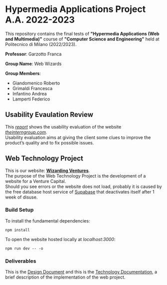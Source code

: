 # Hypermedia Applications Project A.A. 2022-2023

This repository contains the final tests of **"Hypermedia Applications (Web and Multimedia)"** course of **"Computer Science and Engineering"** held at Politecnico di Milano (2022/2023).

**Professor**: Garzotto Franca

**Group Name**: Web Wizards

**Group Members**:

- Giandomenico Roberto
- Grimaldi Francesca
- Infantino Andrea
- Lamperti Federico

## Usability Evaulation Review

This [_report_](https://github.com/InfantinoAndrea00/hypermedia_project_2023/blob/main/Usability%20Project/Giandomenico_Grimaldi_Infantino_Lamperti_UsabilityReport_16-04-2023.pdf) shows the usability evaluation of the website [_theinterngroup.com_](https://www.theinterngroup.com/).\
Usability evaluation aims at giving the client some clues to improve the product’s quality and to fix possible issues.

## Web Technology Project

This is our website: [**Wizarding Ventures**](https://hypermedia-project-2023.vercel.app/).\
The purpose of the Web Technology Project is the development of a website for a Venture Capital.\
Should you see errors or the website does not load, probably it is caused by the free database host service of [Supabase](https://supabase.com/) that deactivates itself after 1 week of disuse.

### Build Setup

To install the fundamental dependencies:

```
npm install
```

To open the website hosted locally at _localhost:3000_:

```
npm run dev -- -o
```

### Deliverables

This is the [Design Document](https://github.com/InfantinoAndrea00/hypermedia_project_2023/blob/main/website/documentation/Website%20Design%20Report.pdf) and this is the [Technology Documentation](https://github.com/InfantinoAndrea00/hypermedia_project_2023/blob/main/website/documentation/Implementation%20Report.pdf), a brief description of the implementation of the web project.
